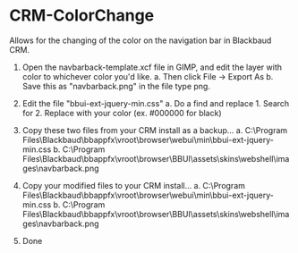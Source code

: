 # CRM-ColorChange
Allows for the changing of the color on the navigation bar in Blackbaud CRM. 

1. Open the navbarback-template.xcf file in GIMP, and edit the layer with color to whichever color you'd like. 
    a. Then click File -> Export As 
    b. Save this as "navbarback.png" in the file type png.

2. Edit the file "bbui-ext-jquery-min.css"
    a. Do a find and replace
        1. Search for <NAVBARCOLOR>
        2. Replace with your color (ex. #000000 for black)

3. Copy these two files from your CRM install as a backup... 
    a. C:\Program Files\Blackbaud\bbappfx\vroot\browser\webui\min\bbui-ext-jquery-min.css
    b. C:\Program Files\Blackbaud\bbappfx\vroot\browser\BBUI\assets\skins\webshell\images\navbarback.png

4. Copy your modified files to your CRM install... 
    a. C:\Program Files\Blackbaud\bbappfx\vroot\browser\webui\min\bbui-ext-jquery-min.css
    b. C:\Program Files\Blackbaud\bbappfx\vroot\browser\BBUI\assets\skins\webshell\images\navbarback.png


5. Done